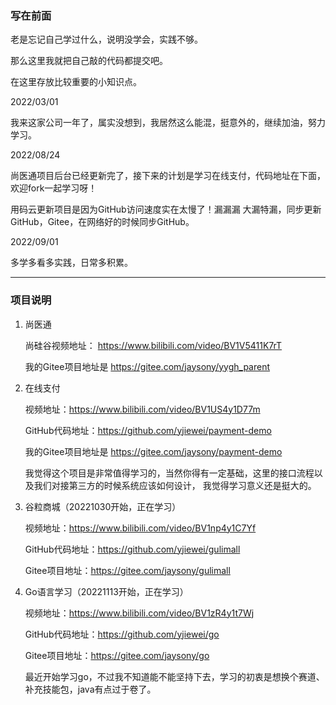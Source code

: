 ### 写在前面

老是忘记自己学过什么，说明没学会，实践不够。

那么这里我就把自己敲的代码都提交吧。

在这里存放比较重要的小知识点。

2022/03/01

我来这家公司一年了，属实没想到，我居然这么能混，挺意外的，继续加油，努力学习。

2022/08/24

尚医通项目后台已经更新完了，接下来的计划是学习在线支付，代码地址在下面，欢迎fork一起学习呀！

用码云更新项目是因为GitHub访问速度实在太慢了！漏漏漏 大漏特漏，同步更新GitHub，Gitee，在网络好的时候同步GitHub。

2022/09/01

多学多看多实践，日常多积累。

---

### 项目说明

1. 尚医通

    尚硅谷视频地址： https://www.bilibili.com/video/BV1V5411K7rT

    我的Gitee项目地址是 https://gitee.com/jaysony/yygh_parent 

2. 在线支付

    视频地址：https://www.bilibili.com/video/BV1US4y1D77m

    GitHub代码地址：https://github.com/yjiewei/payment-demo
    
    我的Gitee项目地址是 https://gitee.com/jaysony/payment-demo

    我觉得这个项目是非常值得学习的，当然你得有一定基础，这里的接口流程以及我们对接第三方的时候系统应该如何设计，
    我觉得学习意义还是挺大的。
    
3. 谷粒商城（20221030开始，正在学习）
    
    视频地址：https://www.bilibili.com/video/BV1np4y1C7Yf
    
    GitHub代码地址：https://github.com/yjiewei/gulimall
    
    Gitee项目地址：https://gitee.com/jaysony/gulimall
     
4. Go语言学习（20221113开始，正在学习）

    视频地址：https://www.bilibili.com/video/BV1zR4y1t7Wj
    
    GitHub代码地址：https://github.com/yjiewei/go
    
    Gitee项目地址：https://gitee.com/jaysony/go
    
    最近开始学习go，不过我不知道能不能坚持下去，学习的初衷是想换个赛道、补充技能包，java有点过于卷了。
    

